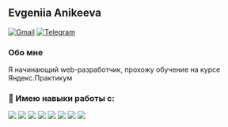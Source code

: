 ## Evgeniia Anikeeva
<a href="mailto:evgeniiaanikeeva@gmail.com">![Gmail](https://img.shields.io/badge/Gmail-evgeniiaanikeeva@gmail.com-informational?style=flat&logo=gmail&logoColor=white&labelColor=D14836)</a> <a href="https://t.me/Evgeniia_Anikeeva">![Telegram](https://img.shields.io/badge/Telegram-@Evgeniia_Anikeeva-informational?style=flat&logo=telegram&logoColor=white)</a>


### Обо мне
Я начинающий web-разработчик, прохожу обучение на курсе Яндекс.Практикум

### 🔧 Имею навыки работы с:
![](https://img.shields.io/badge/JavaScript-informational?style=flat&logo=javascript&logoColor=%23F7DF1E&color=grey)
![](https://img.shields.io/badge/-React-informational?style=flat&logo=react&logoColor=61DBFB&color=grey)
![](https://img.shields.io/badge/-CSS3-informational?style=flat&logo=css3&logoColor=white&color=2965f1)
![](https://img.shields.io/badge/-HTML5-informational?style=flat&logo=html5&logoColor=white&color=e34c26)
![](https://img.shields.io/badge/node.js-informational?style=flat&logo=node.js&logoColor=white)
![](https://img.shields.io/badge/mongodb-informational?style=flat&logo=mongodb&logoColor=47A248)
![](https://img.shields.io/badge/figma-informational?style=flat&logo=figma&logoColor=F24E1E)
![](https://img.shields.io/badge/git-informational?style=flat&logo=git&logoColor=white)

